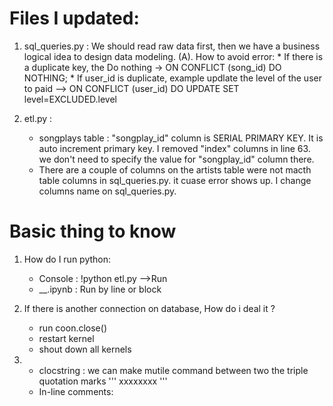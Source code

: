 
# Files I updated:

1. sql_queries.py :  We should read raw data first, then we have a business logical idea to design data modeling. 
    (A). How to avoid error: 
         * If there is a  duplicate key,  the Do nothing -> ON CONFLICT (song_id) DO NOTHING;
         * If user_id is duplicate, example  updlate   the level of the user to paid  --> ON CONFLICT (user_id) DO UPDATE SET level=EXCLUDED.level
         
    
    
12. etl.py :  
    * songplays table :  "songplay_id" column is SERIAL PRIMARY KEY. It is auto increment primary key. I removed "index" columns in  line 63. we don't need to specify the value for "songplay_id" column there.
    * There are a couple of columns on the artists table were not macth table columns in sql_queries.py. it cuase error shows up. I change columns name on sql_queries.py.
    
# Basic thing to know 

    
1. How do I run python: 
    * Console : !python etl.py -->Run 
    * __.ipynb : Run by line or block
    
2.  If there is another connection on database, How do i deal it ?
    *  run coon.close()
    * restart kernel 
    * shout down all kernels

3. * clocstring : we can make mutile command  between two  the triple quotation marks   ''' xxxxxxxx '''
   * In-line comments:
